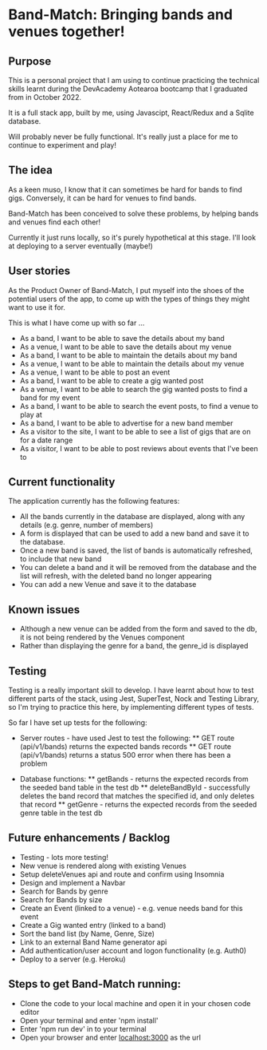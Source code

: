 # Band-Match: Bringing bands and venues together!

## Purpose
This is a personal project that I am using to continue practicing the technical skills learnt during the DevAcademy Aotearoa bootcamp that I graduated from in October 2022.

It is a full stack app, built by me, using Javascipt, React/Redux and a Sqlite database.

Will probably never be fully functional. It's really just a place for me to continue to experiment and play!


## The idea
As a keen muso, I know that it can sometimes be hard for bands to find gigs.
Conversely, it can be hard for venues to find bands.

Band-Match has been conceived to solve these problems, by helping bands and venues find each other!

Currently it just runs locally, so it's purely hypothetical at this stage.  I'll look at deploying to a server eventually (maybe!)

## User stories
As the Product Owner of Band-Match, I put myself into the shoes of the potential users of the app, to come up with the types of things they might want to use it for.

This is what I have come up with so far ...

* As a band, I want to be able to save the details about my band
* As a venue, I want to be able to save the details about my venue
* As a band, I want to be able to maintain the details about my band
* As a venue, I want to be able to maintain the details about my venue
* As a venue, I want to be able to post an event
* As a band, I want to be able to create a gig wanted post
* As a venue, I want to be able to search the gig wanted posts to find a band for my event
* As a band, I want to be able to search the event posts, to find a venue to play at
* As a band, I want to be able to advertise for a new band member
* As a visitor to the site, I want to be able to see a list of gigs that are on for a date range
* As a visitor, I want to be able to post reviews about events that I've been to

## Current functionality
The application currently has the following features:
* All the bands currently in the database are displayed, along with any details (e.g. genre, number of members)
* A form is displayed that can be used to add a new band and save it to the database. 
* Once a new band is saved, the list of bands is automatically refreshed, to include that new band
* You can delete a band and it will be removed from the database and the list will refresh, with the deleted band no longer appearing
* You can add a new Venue and save it to the database

## Known issues
* Although a new venue can be added from the form and saved to the db, it is not being rendered by the Venues component
* Rather than displaying the genre for a band, the genre_id is displayed

## Testing
Testing is a really important skill to develop. I have learnt about how to test different parts of the stack, using Jest, SuperTest, Nock and Testing Library, so I'm trying to practice this here, by implementing different types of tests.

So far I have set up tests for the following:

* Server routes - have used Jest to test the following:
** GET route (api/v1/bands) returns the expected bands records
** GET route (api/v1/bands) returns a status 500 error when there has been a problem

* Database functions:
** getBands - returns the expected records from the seeded band table in the test db 
** deleteBandById - successfully deletes the band record that matches the specified id, and only deletes that record
** getGenre - returns the expected records from the seeded genre table in the test db 

## Future enhancements / Backlog
* Testing - lots more testing!
* New venue is rendered along with existing Venues
* Setup deleteVenues api and route and confirm using Insomnia
* Design and implement a Navbar
* Search for Bands by genre
* Search for Bands by size
* Create an Event (linked to a venue) - e.g. venue needs band for this event
* Create a Gig wanted entry (linked to a band)
* Sort the band list (by Name, Genre, Size)
* Link to an external Band Name generator api
* Add authentication/user account and logon functionality (e.g. Auth0)
* Deploy to a server (e.g. Heroku)

## Steps to get Band-Match running:

* Clone the code to your local machine and open it in your chosen code editor
* Open your terminal and enter 'npm install'
* Enter 'npm run dev' in to your terminal
* Open your browser and enter [localhost:3000](localhost:3000) as the url



